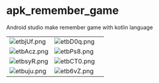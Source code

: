 # apk_remember_game
Android studio make remember game with kotlin language

<table>

  <tr>
    <td>
      <img src="https://sv1.picz.in.th/images/2023/03/03/etbjUf.png" alt="etbjUf.png" border="0">
    </td>
    <td>
      <img src="https://sv1.picz.in.th/images/2023/03/03/etbD0q.png" alt="etbD0q.png" border="0">
    </td>
  </tr>
  <tr>
    <td>
      <img src="https://sv1.picz.in.th/images/2023/03/03/etbAcz.png" alt="etbAcz.png" border="0">
    </td>
    <td>
      <img src="https://sv1.picz.in.th/images/2023/03/03/etbPs8.png" alt="etbPs8.png" border="0">
    <td>
  </tr>
  <tr>
    <td>
      <img src="https://sv1.picz.in.th/images/2023/03/03/etbsyR.png" alt="etbsyR.png" border="0">
    </td>
    <td>
      <img src="https://sv1.picz.in.th/images/2023/03/03/etbCT0.png" alt="etbCT0.png" border="0">
    </td>
  </tr>
  <tr>
    <td>
      <img src="https://sv1.picz.in.th/images/2023/03/03/etbuju.png" alt="etbuju.png" border="0">
    </td>
    <td>
      <img src="https://sv1.picz.in.th/images/2023/03/03/etb6vZ.png" alt="etb6vZ.png" border="0">
    </td>
  </tr>

</table>
